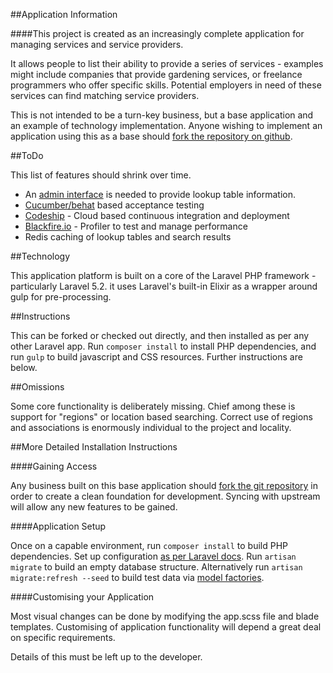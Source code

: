 
##Application Information

                           
####This project is created as an increasingly complete application for managing services and service providers.

It allows people to list their ability to provide a series of services - examples might include companies that provide gardening services, or freelance programmers who offer specific skills. Potential employers in need of these services can find matching service providers.

This is not intended to be a turn-key business, but a base application and an example of technology implementation. Anyone wishing to implement an application using this as a base should <a href="https://github.com/myclientinfo/services">fork the repository on github</a>.

##ToDo

This list of features should shrink over time.

* An [admin interface](http://laravelpanel.com/) is needed to provide lookup table information.
* [Cucumber/behat](https://github.com/Behat/Behat) based acceptance testing
* [Codeship](https://codeship.com/) - Cloud based continuous integration and deployment
* [Blackfire.io](https://blackfire.io) - Profiler to test and manage performance
* Redis caching of lookup tables and search results

##Technology

This application platform is built on a core of the Laravel PHP framework - particularly Laravel 5.2. it uses Laravel's built-in Elixir as a wrapper around gulp for pre-processing.

##Instructions

This can be forked or checked out directly, and then installed as per any other Laravel app. Run `composer install` to install PHP dependencies, and run `gulp` to build javascript and CSS resources. Further instructions are below.

##Omissions

Some core functionality is deliberately missing. Chief among these is support for "regions" or location based searching. Correct use of regions and associations is enormously individual to the project and locality.

##More Detailed Installation Instructions

####Gaining Access

Any business built on this base application should [fork the git repository](https://help.github.com/articles/fork-a-repo/) in order to create a clean foundation for development. Syncing with upstream will allow any new features to be gained.

####Application Setup

Once on a capable environment, run <code>composer install</code> to build PHP dependencies. Set up configuration <a href="https://laravel.com/docs/5.2#confiugration">as per Laravel docs</a>. Run `artisan migrate` to build an empty database structure. Alternatively run `artisan migrate:refresh --seed` to build test data via [model factories](https://laravel.com/docs/5.2/seeding#using-model-factories).

####Customising your Application

Most visual changes can be done by modifying the app.scss file and blade templates. Customising of application functionality will depend a great deal on specific requirements.

Details of this must be left up to the developer.